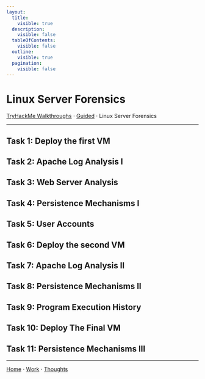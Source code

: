 ```yaml
---
layout:
  title:
    visible: true
  description:
    visible: false
  tableOfContents:
    visible: false
  outline:
    visible: true
  pagination:
    visible: false
---
```


# Linux Server Forensics

[TryHackMe Walkthroughs](./) ⋅ [Guided](../) ⋅ Linux Server Forensics

***

## Task 1: Deploy the first VM

## Task 2: Apache Log Analysis I

## Task 3: Web Server Analysis

## Task 4: Persistence Mechanisms I

## Task 5: User Accounts

## Task 6: Deploy the second VM

## Task 7: Apache Log Analysis II

## Task 8: Persistence Mechanisms II

## Task 9: Program Execution History

## Task 10: Deploy The Final VM

## Task 11: Persistence Mechanisms III

***

[Home](https://app.gitbook.com/o/0kO27okC5uVB9ALX3rho/s/036xtfEIzcEdGegONXWM/) ⋅ [Work](https://app.gitbook.com/o/0kO27okC5uVB9ALX3rho/s/WaFS755Q4sf02CxLcghQ/) ⋅ [Thoughts](https://app.gitbook.com/o/0kO27okC5uVB9ALX3rho/s/s4QQPMntQ25hmJToKSOu/)

